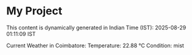 # My Project

This content is dynamically generated in Indian Time (IST): 2025-08-29 01:11:09 IST


Current Weather in Coimbatore:
Temperature: 22.88 °C
Condition: mist
